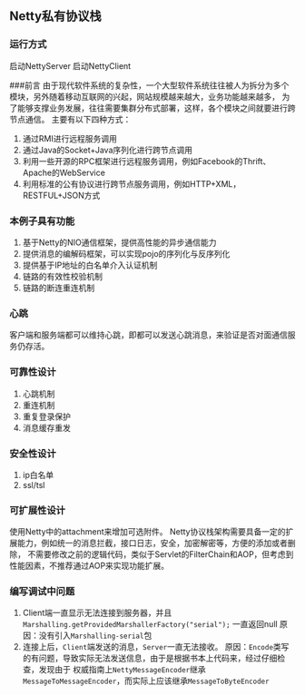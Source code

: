## Netty私有协议栈

### 运行方式
启动NettyServer
启动NettyClient

###前言
由于现代软件系统的复杂性，一个大型软件系统往往被人为拆分为多个模块，另外随着移动互联网的兴起，网站规模越来越大，业务功能越来越多，
为了能够支撑业务发展，往往需要集群分布式部署，这样，各个模块之间就要进行跨节点通信。
主要有以下四种方式：
1. 通过RMI进行远程服务调用
2. 通过Java的Socket+Java序列化进行跨节点调用
3. 利用一些开源的RPC框架进行远程服务调用，例如Facebook的Thrift、Apache的WebService
4. 利用标准的公有协议进行跨节点服务调用，例如HTTP+XML，RESTFUL+JSON方式

### 本例子具有功能
1. 基于Netty的NIO通信框架，提供高性能的异步通信能力
2. 提供消息的编解码框架，可以实现pojo的序列化与反序列化
3. 提供基于IP地址的白名单介入认证机制
4. 链路的有效性校验机制
5. 链路的断连重连机制


### 心跳
客户端和服务端都可以维持心跳，即都可以发送心跳消息，来验证是否对面通信服务仍存活。

### 可靠性设计
1. 心跳机制
2. 重连机制
3. 重复登录保护
4. 消息缓存重发

### 安全性设计
1. ip白名单
2. ssl/tsl

### 可扩展性设计
使用Netty中的attachment来增加可选附件。
Netty协议栈架构需要具备一定的扩展能力，例如统一的消息拦截，接口日志，安全，加密解密等，方便的添加或者删除，
不需要修改之前的逻辑代码，类似于Servlet的FilterChain和AOP，但考虑到性能因素，不推荐通过AOP来实现功能扩展。

### 编写调试中问题
1. Client端一直显示无法连接到服务器，并且`Marshalling.getProvidedMarshallerFactory("serial");` 一直返回null
    原因：没有引入`Marshalling-serial`包
2. 连接上后，`Client`端发送的消息，`Server`一直无法接收。
    原因：`Encode`类写的有问题，导致实际无法发送信息，由于是根据书本上代码来，经过仔细检查，发现由于
    权威指南上`NettyMessageEncoder`继承`MessageToMessageEncoder`，而实际上应该继承`MessageToByteEncoder`    